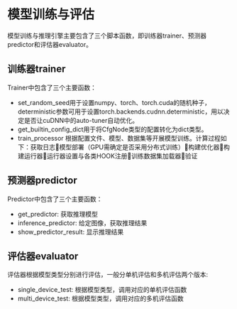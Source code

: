 # 模型训练与评估
  模型训练与推理引擎主要包含了三个脚本函数，即训练器trainer、预测器predictor和评估器evaluator。

## 训练器trainer
  Trainer中包含了三个主要函数：
  - set_random_seed用于设置numpy、torch、torch.cuda的随机种子，deterministic参数可用于设置torch.backends.cudnn.deterministic，用以决定是否让cuDNN中的auto-tuner自动优化。
  - get_builtin_config_dict用于将CfgNode类型的配置转化为dict类型。
  - train_processor 根据配置文件、模型、数据集等开展模型训练。计算过程如下：获取日志模型部署（GPU需确定是否采用分布式训练）构建优化器构建运行器运行器设置与各类HOOK注册训练数据集加载器验证

## 预测器predictor
  Predictor中包含了三个主要函数：
  - get_predictor: 获取推理模型
  - inference_predictor: 给定图像，获取推理结果
  - show_predictor_result: 显示推理结果

## 评估器evaluator
  评估器根据模型类型分别进行评估，一般分单机评估和多机评估两个版本:
  - single_device_test: 根据模型类型，调用对应的单机评估函数
  - multi_device_test: 根据模型类型，调用对应的多机评估函数

